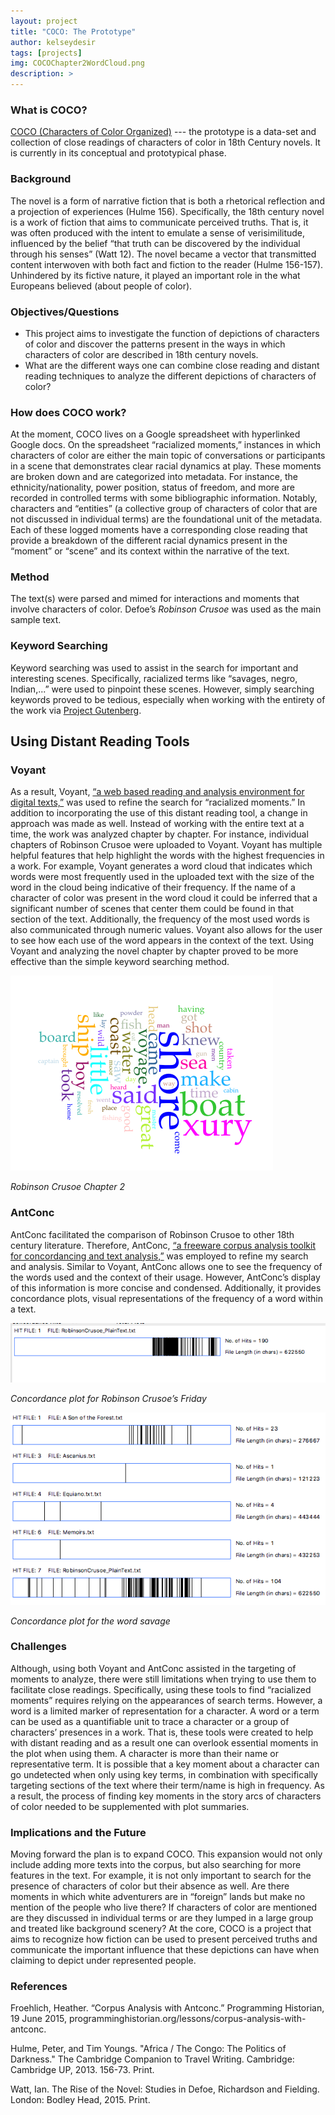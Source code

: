 ```yaml
---
layout: project
title: "COCO: The Prototype"
author: kelseydesir
tags: [projects]
img: COCOChapter2WordCloud.png
description: >
---
```


### What is COCO?

[COCO (Characters of Color Organized)](https://docs.google.com/document/d/146NAXoe0QifXFBgJC-15JtdFAJKszeI_ZsfRRzONclE/edit?usp=sharing) --- the prototype is a data-set and collection of close readings of characters of color in 18th Century novels. It is currently in its conceptual and prototypical phase.

### Background

The novel is a form of narrative fiction that is both a rhetorical reflection and a projection of experiences (Hulme 156). Specifically, the 18th century novel is a work of fiction that aims to communicate perceived truths. That is, it was often produced with the intent to emulate a sense of verisimilitude, influenced by the belief “that truth can be discovered by the individual through his senses” (Watt 12). The novel became a vector that transmitted content interwoven with both fact and fiction to the reader (Hulme 156-157). Unhindered by its fictive nature, it played an important role in the what Europeans believed (about people of color).

### Objectives/Questions

+ This project aims to investigate the function of depictions of characters of color and discover the patterns present in the ways in which characters of color are described in 18th century novels.
+ What are the different ways one can combine close reading and distant reading techniques to analyze the different depictions of characters of color?

### How does COCO work?

At the moment, COCO lives on a Google spreadsheet with hyperlinked Google docs. On the spreadsheet “racialized moments,” instances in which characters of color are either the main topic of conversations or participants in a scene that demonstrates clear racial dynamics at play. These moments are broken down and are categorized into metadata. For instance, the ethnicity/nationality, power position, status of freedom, and more are recorded in controlled terms with some bibliographic information. Notably, characters and “entities” (a collective group of characters of color that are not discussed in individual terms) are the foundational unit of the metadata. Each of these logged moments have a corresponding close reading that provide a breakdown of the different racial dynamics present in the “moment” or “scene” and its context within the narrative of the text.

### Method

The text(s) were parsed and mimed for interactions and moments that involve characters of color. Defoe’s *Robinson Crusoe* was used as the main sample text.

### Keyword Searching

Keyword searching was used to assist in the search for important and interesting scenes. Specifically, racialized terms like “savages, negro, Indian,...” were used to pinpoint these scenes. However, simply searching keywords proved to be tedious, especially when working with the entirety of the work via [Project Gutenberg](http://www.gutenberg.org/ebooks/521?msg=welcome_stranger).  

## Using Distant Reading Tools

### Voyant

As a result, Voyant, [“a web based reading and analysis environment for digital texts,”](http://voyant-tools.org/) was used to refine the search for “racialized moments.” In addition to incorporating the use of this distant reading tool, a change in approach was made as well. Instead of working with the entire text at a time, the work was analyzed chapter by chapter. For instance, individual chapters of Robinson Crusoe were uploaded to Voyant. Voyant has multiple helpful features that help highlight the words with the highest frequencies in a work. For example, Voyant generates a word cloud that indicates which words were most frequently used in the uploaded text with the size of the word in the cloud being indicative of their frequency. If the name of a character of color was present in the word cloud it could be inferred that a significant number of scenes that center them could be found in that section of the text. Additionally, the frequency of the most used words is also communicated through numeric values. Voyant also allows for the user to see how each use of the word appears in the context of the text. Using Voyant and analyzing the novel chapter by chapter proved to be more effective than the simple keyword searching method.

![Word cloud](/public/img/COCOChapter2WordCloud.png)

_Robinson Crusoe Chapter 2_

### AntConc

AntConc facilitated the comparison of Robinson Crusoe to other 18th century literature. Therefore, AntConc, [“a freeware corpus analysis toolkit for concordancing and text analysis,”](http://www.laurenceanthony.net/software/antconc/) was employed to refine my search and analysis. Similar to Voyant, AntConc allows one to see the frequency of the words used and the context of their usage. However, AntConc’s display of this information is more concise and condensed. Additionally, it provides concordance plots, visual representations of the frequency of a word within a text.

![Friday concordance plot](/public/img/COCOFridayConcordancePlot.png)

_Concordance plot for Robinson Crusoe’s Friday_

![Savage concordance plot](/public/img/COCOSavageConcordancePlot.png)

_Concordance plot for the word savage_

### Challenges

Although, using both Voyant and AntConc assisted in the targeting of moments to analyze, there were still limitations when trying to use them to facilitate close readings. Specifically, using these tools to find “racialized moments” requires relying on the appearances of search terms. However, a word is a limited marker of representation for a character. A word or a term can be used as a quantifiable unit to trace a character or a group of characters’ presences in a work. That is, these tools were created to help with distant reading and as a result one can overlook essential moments in the plot when using them. A character is more than their name or representative term. It is possible that a key moment about a character can go undetected when only using key terms, in combination with specifically targeting sections of the text where their term/name is high in frequency. As a result, the process of finding key moments in the story arcs of characters of color needed to be supplemented with plot summaries.

### Implications and the Future

Moving forward the plan is to expand COCO. This expansion would not only include adding more texts into the corpus, but also searching for more features in the text. For example, it is not only important to search for the presence of characters of color but their absence as well. Are there moments in which white adventurers are in “foreign” lands but make no mention of the people who live there? If characters of color are mentioned are they discussed in individual terms or are they lumped in a large group and treated like background scenery? At the core, COCO is a project that aims to recognize how fiction can be used to present perceived truths and communicate the important influence that these depictions can have when claiming to depict under represented people.

### References

Froehlich, Heather. “Corpus Analysis with Antconc.” Programming Historian, 19 June 2015, programminghistorian.org/lessons/corpus-analysis-with-antconc.

Hulme, Peter, and Tim Youngs. "Africa / The Congo: The Politics of Darkness." The Cambridge Companion to Travel Writing. Cambridge: Cambridge UP, 2013. 156-73. Print.

Watt, Ian. The Rise of the Novel: Studies in Defoe, Richardson and Fielding. London: Bodley Head, 2015. Print.
